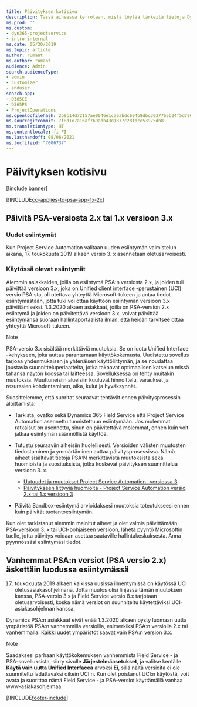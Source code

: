 ```yaml
---
title: Päivityksen kotisivu
description: Tässä aiheessa kerrotaan, mistä löytää tärkeitä tietoja Dynamics 365 Project Service Automationin uusista ja muuttuneista ominaisuuksista, ja uuteen versioon päivittämisen prosessista.
ms.prod: ''
ms.custom:
- dyn365-projectservice
- intro-internal
ms.date: 05/30/2019
ms.topic: article
author: rumant
ms.author: rumant
audience: Admin
search.audienceType:
- admin
- customizer
- enduser
search.app:
- D365CE
- D365PS
- ProjectOperations
ms.openlocfilehash: 2b9b14d72157ae0046e1ca6abdc604b8dbc30377b5b24f5d79617a7201b1bf10
ms.sourcegitcommit: 7f8d1e7a16af769adb43d1877c28fdce53975db8
ms.translationtype: HT
ms.contentlocale: fi-FI
ms.lasthandoff: 08/06/2021
ms.locfileid: "7006737"
---
```

# <a name="upgrade-home-page"></a>Päivityksen kotisivu

[!include [banner](../includes/psa-now-project-operations.md)]

[!INCLUDE[cc-applies-to-psa-app-1x-2x](../includes/cc-applies-to-psa-app-1x-2x.md)]

## <a name="upgrade-from-psa-version-2x-or-1x-to-version-3x"></a>Päivitä PSA-versiosta 2.x tai 1.x versioon 3.x

### <a name="new-instances"></a>Uudet esiintymät

Kun Project Service Automation valitaan uuden esiintymän valmistelun aikana, 17. toukokuuta 2019 alkaen versio 3. x asennetaan oletusarvoisesti.

### <a name="existing-instances"></a>Käytössä olevat esiintymät

Aiemmin asiakkaiden, joilla on esiintymä PSA:n versiosta 2.x, ja joiden tuli päivittää versioon 3.x, joka on Unified client interface -perustainen (UCI) versio PSA:sta, oli otettava yhteyttä Microsoft-tukeen ja antaa tiedot esiintymästään, jotta tuki voi ottaa käyttöön esiintymän versioon 3.x päivittämiseksi. 1.3.2020 alkaen asiakkaat, joilla on PSA-version 2.x esiintymä ja joiden on päivitettävä versioon 3.x, voivat päivittää esiintymänsä suoraan hallintaportaalista ilman, että heidän tarvitsee ottaa yhteyttä Microsoft-tukeen.  

> [!NOTE]
> PSA-versio 3.x sisältää merkittäviä muutoksia. Se on luotu Unified Interface -kehykseen, joka auttaa parantamaan käyttökokemusta. Uudistettu sovellus tarjoaa yhdenmukaisen ja yhtenäisen käyttöliittymän, ja se noudattaa joustavia suunnitteluperiaatteita, jotka takaavat optimaalisen katselun missä tahansa näytön koossa tai laitteessa. Sovelluksessa on tehty muitakin muutoksia. Muuttuneisiin alueisiin kuuluvat hinnoittelu, varaukset ja resurssien kohdentaminen, aika, kulut ja hyväksynnät.

Suosittelemme, että suoritat seuraavat tehtävät ennen päivitysprosessin aloittamista:

- Tarkista, ovatko sekä Dynamics 365 Field Service että Project Service Automation asennettu tunnistettuun esiintymään. Jos molemmat ratkaisut on asennettu, sinun on päivitettävä molemmat, ennen kuin voit jatkaa esiintymän säännöllistä käyttöä.
- Tutustu seuraaviin aiheisiin huolellisesti. Versioiden välisten muutosten tiedostaminen ja ymmärtäminen auttaa päivitysprosessissa. Nämä aiheet sisältävät tietoja PSA:N merkittävistä muutoksista sekä huomioista ja suosituksista, jotka koskevat päivityksen suunnittelua versioon 3. x.

    - [Uutuudet ja muutokset Project Service Automation -versiossa 3](whats-new-changed-v3.md)
    - [Päivitykseen liittyviä huomioita - Project Service Automation versio 2.x tai 1.x versioon 3](upgrade-v3.md)

- Päivitä Sandbox-esiintymä arvioidaksesi muutoksia toteutukseesi ennen kuin päivität tuotantoesiintymän.

Kun olet tarkistanut aiemmin mainitut aiheet ja olet valmis päivittämään PSA-versioon 3. x tai UCI-pohjaiseen versioon, lähetä pyyntö Microsoftin tuelle, jotta päivitys voidaan asettaa saataville hallintakeskuksesta. Anna pyynnössäsi esiintymäsi tiedot.

## <a name="older-versions-of-psa-psa-version-2x-in-a-newly-created-instance"></a>Vanhemmat PSA:n versiot (PSA versio 2.x) äskettäin luodussa esiintymässä

17. toukokuuta 2019 alkaen kaikissa uusissa ilmentymissä on käytössä UCI oletusasiakasohjelmana. Jotta muutos olisi linjassa tämän muutoksen kanssa, PSA-versio 3.x ja Field Service versio 8.x tarjotaan oletusarvoisesti, koska nämä versiot on suunniteltu käytettäviksi UCI-asiakasohjelman kanssa.

Dynamics PSA:n asiakkaat eivät enää 1.3.2020 alkaen pysty luomaan uutta ympäristöä PSA:n vanhemmilla versioilla, esimerkiksi PSA:n versiolla 2.x tai vanhemmalla. Kaikki uudet ympäristöt saavat vain PSA:n version 3.x.

> [!NOTE]
> Saadaksesi parhaan käyttökokemuksen vanhemmista Field Service - ja PSA-sovelluksista, siirry sivulle **Järjestelmäasetukset**, ja valitse kentälle **Käytä vain uutta Unified Interfacea** arvoksi **Ei**, sillä näitä versioita ei ole suunniteltu ladattavaksi oikein UCI:n. Kun olet poistanut UCI:n käytöstä, voit avata ja suorittaa nämä Field Service - ja PSA-versiot käyttämällä vanhaa www-asiakasohjelmaa. 


[!INCLUDE[footer-include](../includes/footer-banner.md)]